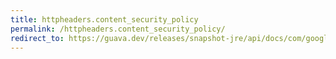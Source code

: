 ```yaml
---
title: httpheaders.content_security_policy
permalink: /httpheaders.content_security_policy/
redirect_to: https://guava.dev/releases/snapshot-jre/api/docs/com/google/common/net/HttpHeaders.html#CONTENT_SECURITY_POLICY
---
```

